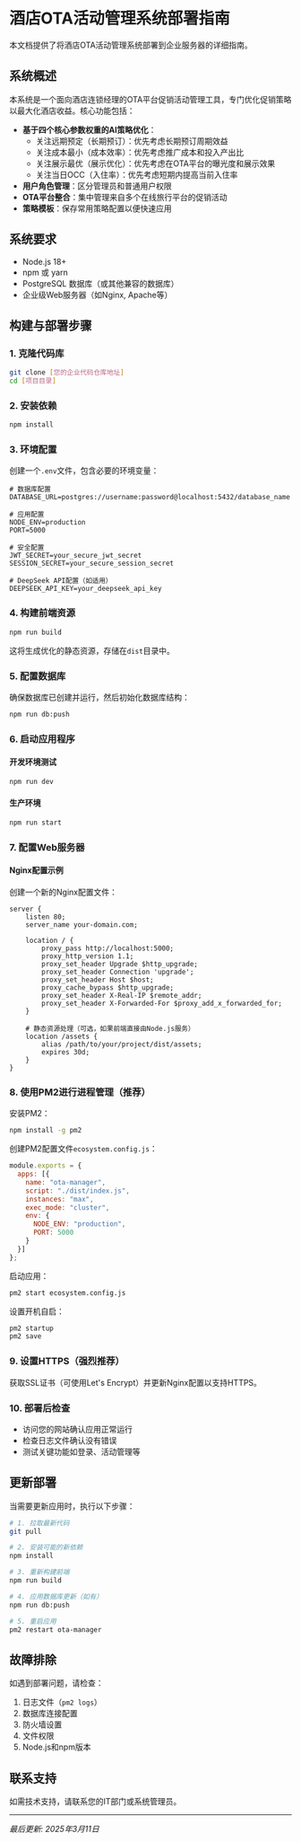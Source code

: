 
# 酒店OTA活动管理系统部署指南

本文档提供了将酒店OTA活动管理系统部署到企业服务器的详细指南。

## 系统概述

本系统是一个面向酒店连锁经理的OTA平台促销活动管理工具，专门优化促销策略以最大化酒店收益。核心功能包括：

- **基于四个核心参数权重的AI策略优化**：
  - 关注远期预定（长期预订）：优先考虑长期预订周期效益
  - 关注成本最小（成本效率）：优先考虑推广成本和投入产出比
  - 关注展示最优（展示优化）：优先考虑在OTA平台的曝光度和展示效果
  - 关注当日OCC（入住率）：优先考虑短期内提高当前入住率
- **用户角色管理**：区分管理员和普通用户权限
- **OTA平台整合**：集中管理来自多个在线旅行平台的促销活动
- **策略模板**：保存常用策略配置以便快速应用

## 系统要求

- Node.js 18+ 
- npm 或 yarn
- PostgreSQL 数据库（或其他兼容的数据库）
- 企业级Web服务器（如Nginx, Apache等）

## 构建与部署步骤

### 1. 克隆代码库

```bash
git clone [您的企业代码仓库地址]
cd [项目目录]
```

### 2. 安装依赖

```bash
npm install
```

### 3. 环境配置

创建一个`.env`文件，包含必要的环境变量：

```
# 数据库配置
DATABASE_URL=postgres://username:password@localhost:5432/database_name

# 应用配置
NODE_ENV=production
PORT=5000

# 安全配置
JWT_SECRET=your_secure_jwt_secret
SESSION_SECRET=your_secure_session_secret

# DeepSeek API配置（如适用）
DEEPSEEK_API_KEY=your_deepseek_api_key
```

### 4. 构建前端资源

```bash
npm run build
```

这将生成优化的静态资源，存储在`dist`目录中。

### 5. 配置数据库

确保数据库已创建并运行，然后初始化数据库结构：

```bash
npm run db:push
```

### 6. 启动应用程序

#### 开发环境测试

```bash
npm run dev
```

#### 生产环境

```bash
npm run start
```

### 7. 配置Web服务器

#### Nginx配置示例

创建一个新的Nginx配置文件：

```nginx
server {
    listen 80;
    server_name your-domain.com;

    location / {
        proxy_pass http://localhost:5000;
        proxy_http_version 1.1;
        proxy_set_header Upgrade $http_upgrade;
        proxy_set_header Connection 'upgrade';
        proxy_set_header Host $host;
        proxy_cache_bypass $http_upgrade;
        proxy_set_header X-Real-IP $remote_addr;
        proxy_set_header X-Forwarded-For $proxy_add_x_forwarded_for;
    }

    # 静态资源处理（可选，如果前端直接由Node.js服务）
    location /assets {
        alias /path/to/your/project/dist/assets;
        expires 30d;
    }
}
```

### 8. 使用PM2进行进程管理（推荐）

安装PM2：

```bash
npm install -g pm2
```

创建PM2配置文件`ecosystem.config.js`：

```javascript
module.exports = {
  apps: [{
    name: "ota-manager",
    script: "./dist/index.js",
    instances: "max",
    exec_mode: "cluster",
    env: {
      NODE_ENV: "production",
      PORT: 5000
    }
  }]
};
```

启动应用：

```bash
pm2 start ecosystem.config.js
```

设置开机自启：

```bash
pm2 startup
pm2 save
```

### 9. 设置HTTPS（强烈推荐）

获取SSL证书（可使用Let's Encrypt）并更新Nginx配置以支持HTTPS。

### 10. 部署后检查

- 访问您的网站确认应用正常运行
- 检查日志文件确认没有错误
- 测试关键功能如登录、活动管理等

## 更新部署

当需要更新应用时，执行以下步骤：

```bash
# 1. 拉取最新代码
git pull

# 2. 安装可能的新依赖
npm install

# 3. 重新构建前端
npm run build

# 4. 应用数据库更新（如有）
npm run db:push

# 5. 重启应用
pm2 restart ota-manager
```

## 故障排除

如遇到部署问题，请检查：

1. 日志文件（`pm2 logs`）
2. 数据库连接配置
3. 防火墙设置
4. 文件权限
5. Node.js和npm版本

## 联系支持

如需技术支持，请联系您的IT部门或系统管理员。

---

*最后更新: 2025年3月11日*
